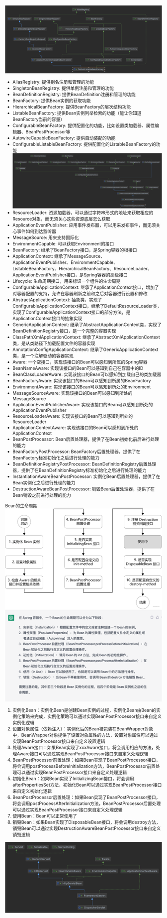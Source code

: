 ![DefaultListableBeanFactory.png](./picture/DefaultListableBeanFactory.png)
* AliasRegistry: 提供别名注册和管理的功能
* SingletonBeanRegistry: 提供单例注册和管理的功能
* BeanDefinitionRegistry: 提供BeanDefinition注册和管理的功能
* BeanFactory: 提供Bean实例的获取功能
* HierarchicalBeanFactory: 提供BeanFactory的层次结构功能
* ListableBeanFactory: 提供Bean实例列举检索的功能（能让你知道BeanFactory当前的容量）
* ConfigurableBeanFactory: 提供配置化的功能，比如设置类加载器、属性编辑器、BeanPostProcessor等
* AutowireCapableBeanFactory: 提供自动装配的功能
* ConfigurableListableBeanFactory: 提供配置化的ListableBeanFactory的功能
![ClassPathXmlApplicationContext.png](./picture/ClassPathXmlApplicationContext.png)
* ResourceLoader: 资源加载器，可以通过字符串形式的地址来获取相应的Resource对象，而无须关心这些资源底层怎么获取
* ApplicationEventPublisher: 应用事件发布器，可以用来发布事件，而无须关心事件如何到达监听器
* MessageSource: 用来支持国际化
* EnvironmentCapable: 可以获取Environment的接口
* BeanFactory: 继承了BeanFactory接口，是Spring容器的根接口
* ApplicationContext: 继承了MessageSource、ApplicationEventPublisher、EnvironmentCapable、ListableBeanFactory、HierarchicalBeanFactory、ResourceLoader、ApplicationEventPublisher接口，是Spring容器的高级接口
* Lifecycle: 生命周期接口，用来标识一个组件的生命周期
* ConfigurableApplicationContext: 继承了ApplicationContext接口，增加了对容器配置的支持，允许在容器刷新之前和之后对容器进行设置和修改
* AbstractApplicationContext: 抽象类，实现了ConfigurableApplicationContext接口，继承了DefaultResourceLoader类，实现了ConfigurableApplicationContext接口的部分方法，是ApplicationContext接口的抽象实现
* GenericApplicationContext: 继承了AbstractApplicationContext类，实现了BeanDefinitionRegistry接口，是一个完整的容器实现
* ClassPathXmlApplicationContext: 继承了AbstractXmlApplicationContext类，是从类路径下加载配置文件的容器实现
* AnnotationConfigApplicationContext: 继承了GenericApplicationContext类，是一个注解驱动的容器实现
* Aware: 一个空接口，实现该接口的Bean可以感知到所属的Spring容器
* BeanNameAware: 实现该接口的Bean可以感知到自己在容器中的ID
* BeanClassLoaderAware: 实现该接口的Bean可以感知到加载自己的类加载器
* BeanFactoryAware: 实现该接口的Bean可以感知到所属的BeanFactory
* EnvironmentAware: 实现该接口的Bean可以感知到所处的Environment
* MessageSourceAware: 实现该接口的Bean可以感知到所处的MessageSource
* ApplicationEventPublisherAware: 实现该接口的Bean可以感知到所处的ApplicationEventPublisher
* ResourceLoaderAware: 实现该接口的Bean可以感知到所处的ResourceLoader
* ApplicationContextAware: 实现该接口的Bean可以感知到所处的ApplicationContext
* BeanPostProcessor: Bean后置处理器，提供了在Bean初始化前后进行处理的能力
* BeanFactoryPostProcessor: BeanFactory后置处理器，提供了在BeanFactory标准初始化之后进行处理的能力
* BeanDefinitionRegistryPostProcessor: BeanDefinitionRegistry后置处理器，提供了在BeanDefinitionRegistry标准初始化之后进行处理的能力
* InstantiationAwareBeanPostProcessor: 实例化Bean后置处理器，提供了在Bean实例化之后进行处理的能力
* DestructionAwareBeanPostProcessor: 销毁Bean后置处理器，提供了在Bean销毁之前进行处理的能力

Bean的生命周期
![BeanLifecycle](./picture/BeanLifecycle.png)
![BeanLifecycle2](./picture/BeanLifecycle2.png)

1. 实例化Bean：实例化Bean是创建Bean实例的过程，实例化Bean由Bean的实例化策略来完成，实例化策略可以通过实现BeanPostProcessor接口来自定义实例化逻辑
2. 设置对象属性（依赖注入）：实例化后的Bean被包装在BeanWrapper对象中，BeanWrapper对象提供了设置对象属性的方法，设置对象属性可以通过实现BeanPostProcessor接口来自定义设置逻辑
3. 处理Aware接口：如果Bean实现了xxxAware接口，将会调用相应的方法，处理Aware接口可以通过实现BeanPostProcessor接口来自定义处理逻辑
4. BeanPostProcessor前置处理：如果Bean实现了BeanPostProcessor接口，将会调用postProcessBeforeInitialization方法，BeanPostProcessor前置处理可以通过实现BeanPostProcessor接口来自定义处理逻辑
5. 初始化Bean：如果Bean实现了InitializingBean接口，将会调用afterPropertiesSet方法，初始化Bean可以通过实现BeanPostProcessor接口来自定义初始化逻辑
6. BeanPostProcessor后置处理：如果Bean实现了BeanPostProcessor接口，将会调用postProcessAfterInitialization方法，BeanPostProcessor后置处理可以通过实现BeanPostProcessor接口来自定义处理逻辑
7. 使用Bean：Bean可以正常使用了
8. 销毁Bean：如果Bean实现了DisposableBean接口，将会调用destroy方法，销毁Bean可以通过实现DestructionAwareBeanPostProcessor接口来自定义销毁逻辑

![DisposableBean](./picture/DispatcherServlet.png)